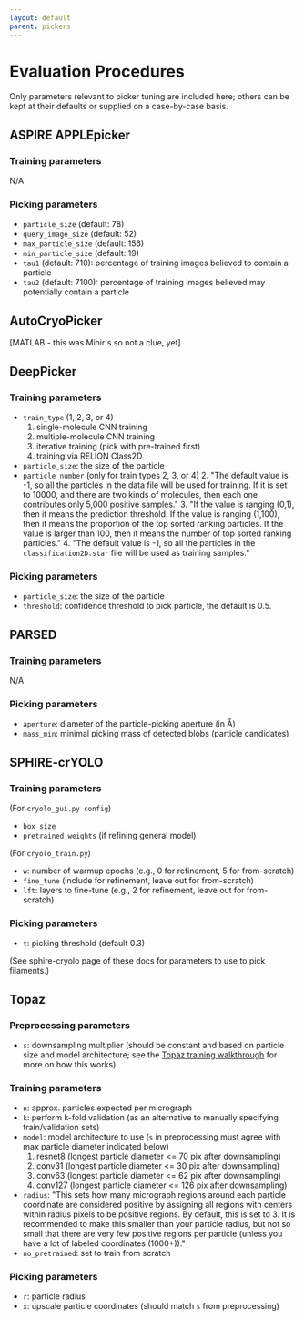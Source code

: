```yaml
---
layout: default
parent: pickers
---
```


# Evaluation Procedures

Only parameters relevant to picker tuning are included here; others can be kept at their defaults or supplied on a case-by-case basis.

## ASPIRE APPLEpicker

### Training parameters

N/A

### Picking parameters

* `particle_size` (default: 78)
* `query_image_size` (default: 52)
* `max_particle_size` (default: 156)
* `min_particle_size` (default: 19)
* `tau1` (default: 710): percentage of training images believed to contain a particle
* `tau2` (default: 7100): percentage of training images believed may potentially contain a particle

## AutoCryoPicker

[MATLAB - this was Mihir's so not a clue, yet]

## DeepPicker

### Training parameters

* `train_type` (1, 2, 3, or 4)
    1. single-molecule CNN training
    2. multiple-molecule CNN training
    3. iterative training (pick with pre-trained first)
    4. training via RELION Class2D
* `particle_size`: the size of the particle
* `particle_number` (only for train types 2, 3, or 4)
    2. "The default value is -1, so all the particles in the data file will be used for training. If it is set to 10000, and there are two kinds of molecules, then each one contributes only 5,000 positive samples."
    3. "If the value is ranging (0,1), then it means the prediction threshold. If the value is ranging (1,100), then it means the proportion of the top sorted ranking particles. If the value is larger than 100, then it means the number of top sorted ranking particles."
    4. "The default value is -1, so all the particles in the `classification2D.star` file will be used as training samples."

### Picking parameters

* `particle_size`: the size of the particle
* `threshold`: confidence threshold to pick particle, the default is 0.5.

## PARSED

### Training parameters

N/A

### Picking parameters

* `aperture`: diameter of the particle-picking aperture (in Å)
* `mass_min`: minimal picking mass of detected blobs (particle candidates)

## SPHIRE-crYOLO

### Training parameters

(For `cryolo_gui.py config`)

* `box_size`
* `pretrained_weights` (if refining general model)

(For `cryolo_train.py`)

* `w`: number of warmup epochs (e.g., 0 for refinement, 5 for from-scratch)
* `fine_tune` (include for refinement, leave out for from-scratch)
* `lft`: layers to fine-tune (e.g., 2 for refinement, leave out for from-scratch)

### Picking parameters

* `t`: picking threshold (default 0.3)

(See sphire-cryolo page of these docs for parameters to use to pick filaments.)

## Topaz

### Preprocessing parameters

* `s`: downsampling multiplier (should be constant and based on particle size and model architecture; see the [Topaz training walkthrough](https://github.com/tbepler/topaz/blob/master/tutorial/02_walkthrough.ipynb) for more on how this works)

### Training parameters

* `n`: approx. particles expected per micrograph
* `k`: perform k-fold validation (as an alternative to manually specifying train/validation sets)
* `model`: model architecture to use (`s` in preprocessing must agree with max particle diameter indicated below)
    1. resnet8 (longest particle diameter <= 70 pix after downsampling)
    2. conv31 (longest particle diameter <= 30 pix after downsampling)
    3. conv63 (longest particle diameter <= 62 pix after downsampling)
    4. conv127 (longest particle diameter <= 126 pix after downsampling)
* `radius`: "This sets how many micrograph regions around each particle coordinate are considered positive by assigning all regions with centers within radius pixels to be positive regions. By default, this is set to 3. It is recommended to make this smaller than your particle radius, but not so small that there are very few positive regions per particle (unless you have a lot of labeled coordinates (1000+))."
* `no_pretrained`: set to train from scratch

### Picking parameters

* `r`: particle radius
* `x`: upscale particle coordinates (should match `s` from preprocessing)
